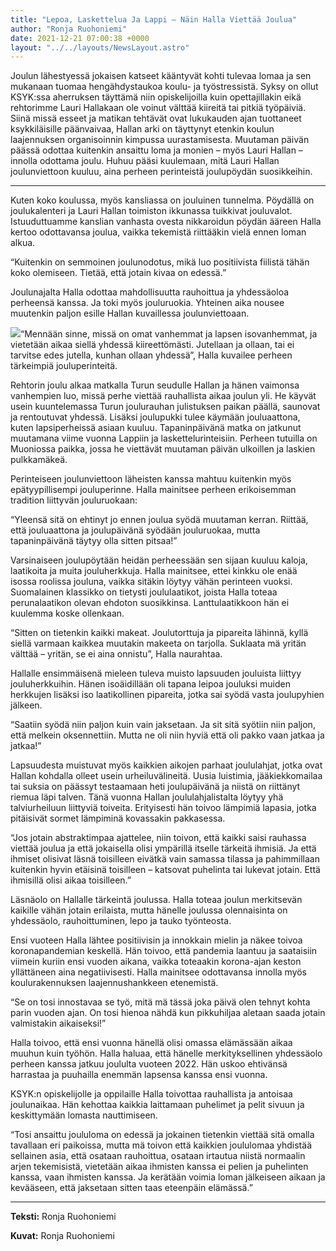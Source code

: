 ```yaml
---
title: "Lepoa, Laskettelua Ja Lappi – Näin Halla Viettää Joulua"
author: "Ronja Ruohoniemi"
date: 2021-12-21 07:00:38 +0000
layout: "../../layouts/NewsLayout.astro"
---
```


Joulun lähestyessä jokaisen katseet kääntyvät kohti tulevaa lomaa ja sen mukanaan tuomaa hengähdystaukoa koulu- ja työstressistä. Syksy on ollut KSYK:ssa aherruksen täyttämä niin opiskelijoilla kuin opettajillakin eikä rehtorimme Lauri Hallakaan ole voinut välttää kiireitä tai pitkiä työpäiviä. Siinä missä esseet ja matikan tehtävät ovat lukukauden ajan tuottaneet ksykkiläisille päänvaivaa, Hallan arki on täyttynyt etenkin koulun laajennuksen organisoinnin kimpussa uurastamisesta. Muutaman päivän päässä odottaa kuitenkin ansaittu loma ja monien – myös Lauri Hallan – innolla odottama joulu. Huhuu pääsi kuulemaan, mitä Lauri Hallan joulunviettoon kuuluu, aina perheen perinteistä joulupöydän suosikkeihin.

****


Kuten koko koulussa, myös kansliassa on jouluinen tunnelma. Pöydällä on joulukalenteri ja Lauri Hallan toimiston ikkunassa tuikkivat jouluvalot. Istuuduttuamme kanslian vanhasta ovesta nikkaroidun pöydän ääreen Halla kertoo odottavansa joulua, vaikka tekemistä riittääkin vielä ennen loman alkua.


“Kuitenkin on semmoinen joulunodotus, mikä luo positiivista fiilistä tähän koko olemiseen. Tietää, että jotain kivaa on edessä.”


Joulunajalta Halla odottaa mahdollisuutta rauhoittua ja yhdessäoloa perheensä kanssa. Ja toki myös jouluruokia. Yhteinen aika nousee muutenkin paljon esille Hallan kuvaillessa joulunviettoaan.


![](https://static.wixstatic.com/media/abd5f5_507ac65626424880ba0cf5d9f082afdd~mv2.jpg/v1/fit/w_1000,h_817,al_c,q_80/file.png)“Mennään sinne, missä on omat vanhemmat ja lapsen isovanhemmat, ja vietetään aikaa siellä yhdessä kiireettömästi. Jutellaan ja ollaan, tai ei tarvitse edes jutella, kunhan ollaan yhdessä”, Halla kuvailee perheen tärkeimpiä jouluperinteitä.


Rehtorin joulu alkaa matkalla Turun seudulle Hallan ja hänen vaimonsa vanhempien luo, missä perhe viettää rauhallista aikaa joulun yli. He käyvät usein kuuntelemassa Turun joulurauhan julistuksen paikan päällä, saunovat ja rentoutuvat yhdessä. Lisäksi joulupukki tulee käymään jouluaattona, kuten lapsiperheissä asiaan kuuluu. Tapaninpäivänä matka on jatkunut muutamana viime vuonna Lappiin ja laskettelurinteisiin. Perheen tutuilla on Muoniossa paikka, jossa he viettävät muutaman päivän ulkoillen ja laskien pulkkamäkeä.


Perinteiseen joulunviettoon läheisten kanssa mahtuu kuitenkin myös epätyypillisempi jouluperinne. Halla mainitsee perheen erikoisemman tradition liittyvän jouluruokaan:


“Yleensä sitä on ehtinyt jo ennen joulua syödä muutaman kerran. Riittää, että jouluaattona ja joulupäivänä syödään jouluruokaa, mutta tapaninpäivänä täytyy olla sitten pitsaa!”


Varsinaiseen joulupöytään heidän perheessään sen sijaan kuuluu kaloja, laatikoita ja muita jouluherkkuja. Halla mainitsee, ettei kinkku ole enää isossa roolissa jouluna, vaikka sitäkin löytyy vähän perinteen vuoksi. Suomalainen klassikko on tietysti joululaatikot, joista Halla toteaa perunalaatikon olevan ehdoton suosikkinsa. Lanttulaatikkoon hän ei kuulemma koske ollenkaan.


“Sitten on tietenkin kaikki makeat. Joulutorttuja ja pipareita lähinnä, kyllä siellä varmaan kaikkea muutakin makeeta on tarjolla. Suklaata mä yritän välttää – yritän, se ei aina onnistu”, Halla naurahtaa.


Hallalle ensimmäisenä mieleen tuleva muisto lapsuuden jouluista liittyy jouluherkkuihin. Hänen isoäidillään oli tapana leipoa jouluksi muiden herkkujen lisäksi iso laatikollinen pipareita, jotka sai syödä vasta joulupyhien jälkeen.


“Saatiin syödä niin paljon kuin vain jaksetaan. Ja sit sitä syötiin niin paljon, että melkein oksennettiin. Mutta ne oli niin hyviä että oli pakko vaan jatkaa ja jatkaa!”


Lapsuudesta muistuvat myös kaikkien aikojen parhaat joululahjat, jotka ovat Hallan kohdalla olleet usein urheiluvälineitä. Uusia luistimia, jääkiekkomailaa tai suksia on päässyt testaamaan heti joulupäivänä ja niistä on riittänyt riemua läpi talven. Tänä vuonna Hallan joululahjalistalta löytyy yhä talviurheiluun liittyviä toiveita. Erityisesti hän toivoo lämpimiä lapasia, jotka pitäisivät sormet lämpiminä kovassakin pakkasessa.


“Jos jotain abstraktimpaa ajattelee, niin toivon, että kaikki saisi rauhassa viettää joulua ja että jokaisella olisi ympärillä itselle tärkeitä ihmisiä. Ja että ihmiset olisivat läsnä toisilleen eivätkä vain samassa tilassa ja pahimmillaan kuitenkin hyvin etäisinä toisilleen – katsovat puhelinta tai lukevat jotain. Että ihmisillä olisi aikaa toisilleen.”


Läsnäolo on Hallalle tärkeintä joulussa. Halla toteaa joulun merkitsevän kaikille vähän jotain erilaista, mutta hänelle joulussa olennaisinta on yhdessäolo, rauhoittuminen, lepo ja tauko työnteosta.


Ensi vuoteen Halla lähtee positiivisin ja innokkain mielin ja näkee toivoa koronapandemian keskellä. Hän toivoo, että pandemia laantuu ja saataisiin viimein kuriin ensi vuoden aikana, vaikka toteaakin korona-ajan keston yllättäneen aina negatiivisesti. Halla mainitsee odottavansa innolla myös koulurakennuksen laajennushankkeen etenemistä.


“Se on tosi innostavaa se työ, mitä mä tässä joka päivä olen tehnyt kohta parin vuoden ajan. On tosi hienoa nähdä kun pikkuhiljaa aletaan saada jotain valmistakin aikaiseksi!”


Halla toivoo, että ensi vuonna hänellä olisi omassa elämässään aikaa muuhun kuin työhön. Halla haluaa, että hänelle merkityksellinen yhdessäolo perheen kanssa jatkuu joululta vuoteen 2022. Hän uskoo ehtivänsä harrastaa ja puuhailla enemmän lapsensa kanssa ensi vuonna.


KSYK:n opiskelijolle ja oppilaille Halla toivottaa rauhallista ja antoisaa joulunaikaa. Hän kehottaa kaikkia laittamaan puhelimet ja pelit sivuun ja keskittymään lomasta nauttimiseen.


“Tosi ansaittu joululoma on edessä ja jokainen tietenkin viettää sitä omalla tavallaan eri paikoissa, mutta mä toivon että kaikkien joululomaa yhdistää sellainen asia, että osataan rauhoittua, osataan irtautua niistä normaalin arjen tekemisistä, vietetään aikaa ihmisten kanssa ei pelien ja puhelinten kanssa, vaan ihmisten kanssa. Ja kerätään voimia loman jälkeiseen aikaan ja kevääseen, että jaksetaan sitten taas eteenpäin elämässä.”


****
**Teksti:**
 Ronja Ruohoniemi

**Kuvat:**
 Ronja Ruohoniemi